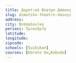 ```yaml
---
title: Δημοτικό Θεατρο Δάσους
slug: dimotiko-theatro-dasoys
address: 
city: Θεσσαλονίκη
perioxi: Τριανδρία
latitude: 
longitude: 
zipcode: 
schools: [Suibukan]
courses: [Karate Do,Kobudo]
---
```




